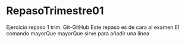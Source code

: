 # RepasoTrimestre01
Ejercicio repaso 1 trim. Git-GitHub
Este repaso es de cara al examen
El comando mayorQue mayorQue sirve para añadir una linea
